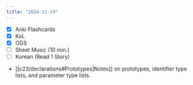 ```yaml
---
title: "2024-11-19"
---
```


- [x] Anki Flashcards
- [x] KoL
- [x] OGS
- [ ] Sheet Music (10 min.)
- [ ] Korean (Read 1 Story)

* [[c23/declarations#Prototypes|Notes]] on prototypes, identifier type lists, and parameter type lists.